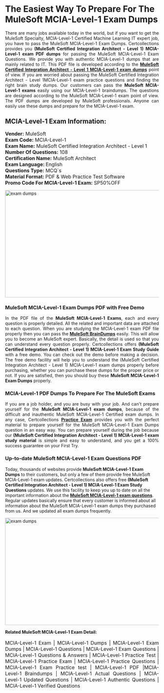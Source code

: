 <h1>The Easiest Way To Prepare For The MuleSoft MCIA-Level-1 Exam Dumps</h1> <p style="text-align:justify">There are many jobs available today in the world, but if you want to get the MuleSoft Specialty, MCIA-Level-1 Certified Machine Learning IT expert job, you have to pass the MuleSoft MCIA-Level-1 Exam Dumps. Certcollections provides you <strong>(MuleSoft Certified Integration Architect - Level 1) MCIA-Level-1 exam PDF dumps</strong> for passing the MuleSoft MCIA-Level-1 Exam Questions. We provide you with authentic MCIA-Level-1 dumps that are mainly related to IT. This PDF file is developed according to the <a href="https://www.certsofficial.com/mulesoft/mcia-level-1-questions"><strong>MuleSoft Certified Integration Architect - Level 1 MCIA-Level-1 exam dumps</strong></a> point of view. If you are worried about passing the MuleSoft Certified Integration Architect - Level 1MCIA-Level-1 exam practice questions and finding the right brain study dumps. Our customers can pass the <strong>MuleSoft MCIA-Level-1 exams </strong>easily using our MCIA-Level-1 braindumps. The questions are designed according to the MuleSoft MCIA-Level-1 exam point of view. The PDF dumps are developed by MuleSoft professionals. Anyone can easily use these dumps and prepare for the MCIA-Level-1 exam.</p> <h2><strong>MCIA-Level-1 Exam Information:</strong></h2> <p><span style="font-size:16px"><strong>Vender:</strong> MuleSoft<br /> <strong>Exam Code:</strong> MCIA-Level-1<br /> <strong>Exam Name:</strong> MuleSoft Certified Integration Architect - Level 1<br /> <strong>Number Of Questions:</strong> 108<br /> <strong>Certification Name:</strong> MuleSoft Architect<br /> <strong>Exam Language: </strong>English<br /> <strong>Questions Type:</strong> MCQ`s<br /> <strong>Material Format: </strong>PDF & Web Practice Test Software<br /> <strong>Promo Code For MCIA-Level-1 Exam:</strong> SP50%OFF</span></p> <p><a href="https://www.certsofficial.com/mulesoft/mcia-level-1-questions" rel="no-follow"><img alt="exam dumps" src="https://www.certcollections.com/uploads/content/certsofficial.jpg" style="height:350px; width:750px" /></a></p> <h3><strong>MuleSoft MCIA-Level-1 Exam Dumps PDF with Free Demo</strong></h3> <p style="text-align:justify">In the PDF file of the <strong>MuleSoft MCIA-Level-1 Exams</strong>, each and every question is properly detailed. All the related and important data are attached to each question. When you are studying the MCIA-Level-1 exam PDF file properly then you can pass the <a href="https://www.certsofficial.com/mulesoft-dumps"><strong>MuleSoft BrainDumps</strong></a> easily. This will allow you to become an MuleSoft expert. Basically, the detail is used so that you can understand every question properly. Certcollections offers <strong>(MuleSoft Certified Integration Architect - Level 1) MCIA-Level-1 Exam Study Guide</strong> with a free demo. You can check out the demo before making a decision. The free demo facility will help you to understand the (MuleSoft Certified Integration Architect - Level 1) MCIA-Level-1 exam dumps properly before purchasing, whether you can purchase these dumps for the proper price or not. If you are satisfied, then you should buy these <strong>MuleSoft MCIA-Level-1 Exam Dumps</strong> properly.</p> <h3><strong>MCIA-Level-1 PDF Dumps To Prepare For The MuleSoft Exams</strong></h3> <p style="text-align:justify">If you are a job holder, and you are busy with your job. And can't prepare yourself for the <strong>MuleSoft MCIA-Level-1 exam dumps</strong>, because of the difficult and inauthentic MuleSoft MCIA-Level-1 Certified exam dumps. In any case, Certcollections <strong><a href="https://www.certsofficial.com/">Practice Exam</a></strong> provides you with the perfect material to prepare yourself for the MuleSoft MCIA-Level-1 Exam Dumps question in an easy way. You can prepare yourself during the job because our <strong>(MuleSoft Certified Integration Architect - Level 1) MCIA-Level-1 exam study material</strong> is simple and easy to understand, and you get a 100% success guarantee on your First Try.</p> <h3><strong>Up-to-date MuleSoft MCIA-Level-1 Exam Questions PDF</strong></h3> <p>Today, thousands of websites provide <strong>MuleSoft MCIA-Level-1 Exam Dumps</strong> to their customers, but only a few of them provide free MuleSoft MCIA-Level-1 exam updates. Certcollections also offers free <strong>(MuleSoft Certified Integration Architect - Level 1) MCIA-Level-1 Exam Study Questions</strong> updates. We use this facility to keep you up to date on all the important information about the <a href="https://www.certsofficial.com/mulesoft/mcia-level-1-questions"><strong>MuleSoft MCIA-Level-1 exam questions</strong></a>. Regular updates basically ensure that every customer is informed about all information about the MuleSoft MCIA-Level-1 exam dumps they purchased from us. And we updated all exam dumps frequently.</p> <p><a href="https://www.certsofficial.com/mulesoft/mcia-level-1-questions"><img alt="exam dumps " src="https://www.certcollections.com/uploads/content/certsofficial2.jpg" style="height:350px; width:750px" /></a></p> <p style="text-align:justify"><span style="font-size:14px"><strong>Related MuleSoft MCIA-Level-1 Exam Detail:</strong></span><br /> <br /> <span style="font-size:16px">MCIA-Level-1 Exam | MCIA-Level-1 Dumps | MCIA-Level-1 Exam Dumps | MCIA-Level-1 Questions | MCIA-Level-1 Exam Questions | MCIA-Level-1 Questions & Answers | MCIA-Level-1 Practice Test | MCIA-Level-1 Practice Exam | MCIA-Level-1 Practice Questions | MCIA-Level-1 Exam Practice test | MCIA-Level-1 PDF |MCIA-Level-1 Braindumps | MCIA-Level-1 Actual Questions | MCIA-Level-1 Updated Questions | MCIA-Level-1 Authentic Questions | MCIA-Level-1 Verified Questions</span></p>
